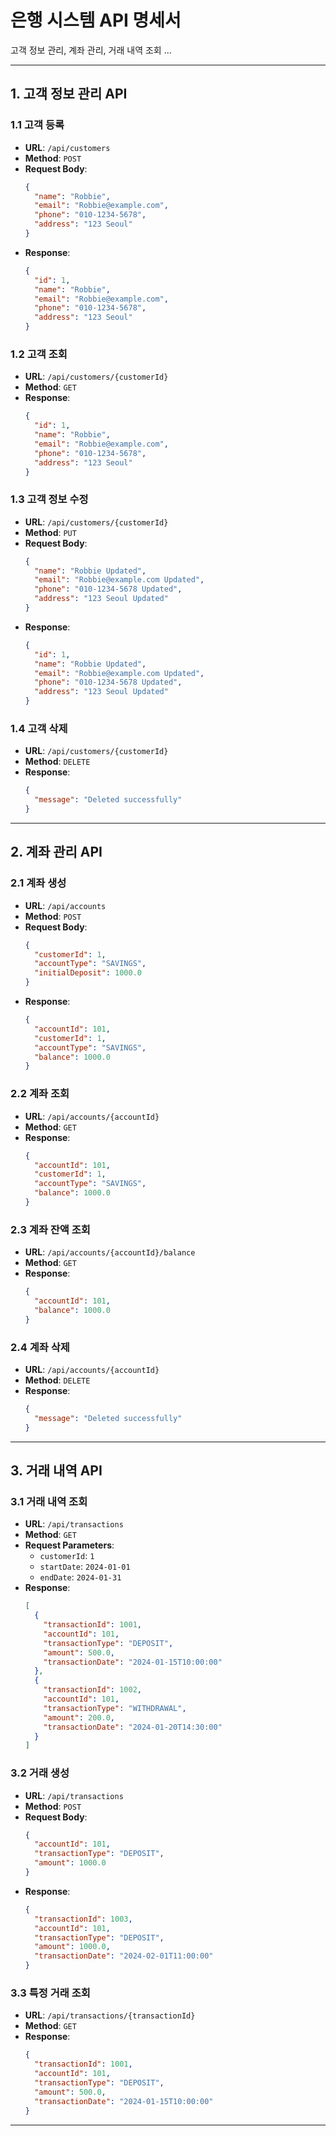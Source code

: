 # 은행 시스템 API 명세서
고객 정보 관리, 계좌 관리, 거래 내역 조회 ...

---

## 1. 고객 정보 관리 API

### 1.1 고객 등록
- **URL**: `/api/customers`
- **Method**: `POST`
- **Request Body**:
    ```json
    {
      "name": "Robbie",
      "email": "Robbie@example.com",
      "phone": "010-1234-5678",
      "address": "123 Seoul"
    }
    ```
- **Response**:
    ```json
    {
      "id": 1,
      "name": "Robbie",
      "email": "Robbie@example.com",
      "phone": "010-1234-5678",
      "address": "123 Seoul"
    }
    ```

### 1.2 고객 조회
- **URL**: `/api/customers/{customerId}`
- **Method**: `GET`
- **Response**:
    ```json
    {
      "id": 1,
      "name": "Robbie",
      "email": "Robbie@example.com",
      "phone": "010-1234-5678",
      "address": "123 Seoul"
    }
    ```

### 1.3 고객 정보 수정
- **URL**: `/api/customers/{customerId}`
- **Method**: `PUT`
- **Request Body**:
    ```json
    {
      "name": "Robbie Updated",
      "email": "Robbie@example.com Updated",
      "phone": "010-1234-5678 Updated",
      "address": "123 Seoul Updated"
    }
    ```
- **Response**:
    ```json
    {
      "id": 1,
      "name": "Robbie Updated",
      "email": "Robbie@example.com Updated",
      "phone": "010-1234-5678 Updated",
      "address": "123 Seoul Updated"
    }
    ```

### 1.4 고객 삭제
- **URL**: `/api/customers/{customerId}`
- **Method**: `DELETE`
- **Response**:
    ```json
    {
      "message": "Deleted successfully"
    }
    ```

---

## 2. 계좌 관리 API

### 2.1 계좌 생성
- **URL**: `/api/accounts`
- **Method**: `POST`
- **Request Body**:
    ```json
    {
      "customerId": 1,
      "accountType": "SAVINGS",
      "initialDeposit": 1000.0
    }
    ```
- **Response**:
    ```json
    {
      "accountId": 101,
      "customerId": 1,
      "accountType": "SAVINGS",
      "balance": 1000.0
    }
    ```

### 2.2 계좌 조회
- **URL**: `/api/accounts/{accountId}`
- **Method**: `GET`
- **Response**:
    ```json
    {
      "accountId": 101,
      "customerId": 1,
      "accountType": "SAVINGS",
      "balance": 1000.0
    }
    ```

### 2.3 계좌 잔액 조회
- **URL**: `/api/accounts/{accountId}/balance`
- **Method**: `GET`
- **Response**:
    ```json
    {
      "accountId": 101,
      "balance": 1000.0
    }
    ```

### 2.4 계좌 삭제
- **URL**: `/api/accounts/{accountId}`
- **Method**: `DELETE`
- **Response**:
    ```json
    {
      "message": "Deleted successfully"
    }
    ```

---

## 3. 거래 내역 API

### 3.1 거래 내역 조회
- **URL**: `/api/transactions`
- **Method**: `GET`
- **Request Parameters**:
    - `customerId`: `1`
    - `startDate`: `2024-01-01`
    - `endDate`: `2024-01-31`
- **Response**:
    ```json
    [
      {
        "transactionId": 1001,
        "accountId": 101,
        "transactionType": "DEPOSIT",
        "amount": 500.0,
        "transactionDate": "2024-01-15T10:00:00"
      },
      {
        "transactionId": 1002,
        "accountId": 101,
        "transactionType": "WITHDRAWAL",
        "amount": 200.0,
        "transactionDate": "2024-01-20T14:30:00"
      }
    ]
    ```

### 3.2 거래 생성
- **URL**: `/api/transactions`
- **Method**: `POST`
- **Request Body**:
    ```json
    {
      "accountId": 101,
      "transactionType": "DEPOSIT",
      "amount": 1000.0
    }
    ```
- **Response**:
    ```json
    {
      "transactionId": 1003,
      "accountId": 101,
      "transactionType": "DEPOSIT",
      "amount": 1000.0,
      "transactionDate": "2024-02-01T11:00:00"
    }
    ```

### 3.3 특정 거래 조회
- **URL**: `/api/transactions/{transactionId}`
- **Method**: `GET`
- **Response**:
    ```json
    {
      "transactionId": 1001,
      "accountId": 101,
      "transactionType": "DEPOSIT",
      "amount": 500.0,
      "transactionDate": "2024-01-15T10:00:00"
    }
    ```
---